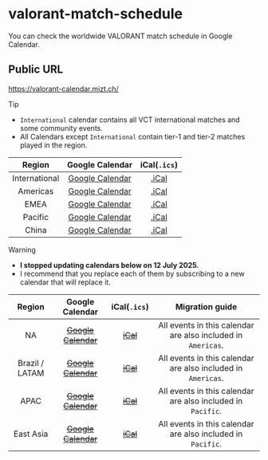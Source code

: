 # valorant-match-schedule

You can check the worldwide VALORANT match schedule in Google Calendar.

## Public URL

https://valorant-calendar.mizt.ch/

> [!TIP]
> - `International` calendar contains all VCT international matches and some community events.
> - All Calendars except `International` contain tier-1 and tier-2 matches played in the region.

| Region | Google Calendar | iCal(`.ics`) |
| :---:|:---:|:---:|
| International | [Google Calendar](https://calendar.google.com/calendar/u/0?cid=ZjJiMjY1MTkwZmNkMDY5NjY5M2FiZjgwODE1OGRkZDQ1MTQwNjY1ZGRkMGM1YjM3YWFhYTA0ZGJjZDYxZWFhOEBncm91cC5jYWxlbmRhci5nb29nbGUuY29t) | [.iCal](https://calendar.google.com/calendar/ical/f2b265190fcd0696693abf808158ddd45140665ddd0c5b37aaaa04dbcd61eaa8%40group.calendar.google.com/public/basic.ics) |
| Americas | [Google Calendar](https://calendar.google.com/calendar/u/0?cid=YmRkZTBmNWZhYTQ2ZTQxZGRmYWJkZTJmYjhlZDZhZTcxOTdiNjQ2MTQyYjhlZDAzOTdmMGE0ZjBiYmQxMDlmNEBncm91cC5jYWxlbmRhci5nb29nbGUuY29t) | [.iCal](https://calendar.google.com/calendar/ical/bdde0f5faa46e41ddfabde2fb8ed6ae7197b646142b8ed0397f0a4f0bbd109f4%40group.calendar.google.com/public/basic.ics) |
| EMEA | [Google Calendar](https://calendar.google.com/calendar/u/0?cid=OWNjOGI0YmIwMjFiMDE5NGIyNDEzOWRiMjU1NjFmYTc0ZGVhYTc0MzU0YWY1NDkzMDFiNDRhZWNjOTJiMzJiOUBncm91cC5jYWxlbmRhci5nb29nbGUuY29t) | [.iCal](https://calendar.google.com/calendar/ical/9cc8b4bb021b0194b24139db25561fa74deaa74354af549301b44aecc92b32b9%40group.calendar.google.com/public/basic.ics) |
| Pacific | [Google Calendar](https://calendar.google.com/calendar/u/0?cid=N2EzN2YxZmYzMzdiODBmOWRiOWFhOGVhNWQ2ZDBiYWY5ODE4MDM0YmIyMDhiNDAyNWUzNDFjNGE3NTMyMTE5OUBncm91cC5jYWxlbmRhci5nb29nbGUuY29t) | [.iCal](https://calendar.google.com/calendar/ical/7a37f1ff337b80f9db9aa8ea5d6d0baf9818034bb208b4025e341c4a75321199%40group.calendar.google.com/public/basic.ics) |
| China | [Google Calendar](https://calendar.google.com/calendar/u/0?cid=ODFhYjAxZTQ1ZmNiNGY5MjViNzZmOTdmYjA0MjA3Mjc3MjUxZjhhM2FhMDUyMGYxMDA3MmUzYzBhMjQyMTdjNEBncm91cC5jYWxlbmRhci5nb29nbGUuY29t) | [.iCal](https://calendar.google.com/calendar/ical/81ab01e45fcb4f925b76f97fb04207277251f8a3aa0520f10072e3c0a24217c4%40group.calendar.google.com/public/basic.ics) |

> [!WARNING]
> - **I stopped updating calendars below on 12 July 2025.**
> - I recommend that you replace each of them by subscribing to a new calendar that will replace it.

| Region | Google Calendar | iCal(`.ics`) | Migration guide
| :---:|:---:|:---:|:---:|
| NA | [~~Google Calendar~~](https://calendar.google.com/calendar/u/0?cid=NDg2OTg5YjJjYTEwZTk5OGVlODU4YTcyMDRiMTNjZDkzNWQ0MTFmMjlkYzA4MzA1ZGJiZDFjNDIzN2YyYTIxZEBncm91cC5jYWxlbmRhci5nb29nbGUuY29t) | [~~iCal~~](https://calendar.google.com/calendar/ical/486989b2ca10e998ee858a7204b13cd935d411f29dc08305dbbd1c4237f2a21d%40group.calendar.google.com/public/basic.ics) | All events in this calendar are also included in `Americas`. |
| Brazil / LATAM | [~~Google Calendar~~](https://calendar.google.com/calendar/u/0?cid=NTNjYTg1NDZhNGQzM2IzMTkzNmVkMjA0NjE2NmY2OTA2ODc1YzhiMzM3N2JhOThiOWFkMWJhZjNhMDQwZjA3NUBncm91cC5jYWxlbmRhci5nb29nbGUuY29t) | [~~iCal~~](https://calendar.google.com/calendar/ical/53ca8546a4d33b31936ed2046166f6906875c8b3377ba98b9ad1baf3a040f075%40group.calendar.google.com/public/basic.ics) | All events in this calendar are also included in `Americas`. |
| APAC | [~~Google Calendar~~](https://calendar.google.com/calendar/u/0?cid=YTZiOWM3ZGI5YzdmM2U2YjFmNjNmMjc4MjhkMzM0ZjQ0NTFhZDI0ZGU1NzA0YjI4YTk5YzU1ZGEwNjk5YjdiZkBncm91cC5jYWxlbmRhci5nb29nbGUuY29t) | [~~iCal~~](https://calendar.google.com/calendar/ical/a6b9c7db9c7f3e6b1f63f27828d334f4451ad24de5704b28a99c55da0699b7bf%40group.calendar.google.com/public/basic.ics) | All events in this calendar are also included in `Pacific`. |
| East Asia | [~~Google Calendar~~](https://calendar.google.com/calendar/u/0?cid=MWEyMWYzYWFlMDRjYWJiODQxNDFlOGE1ZjRhYTRjZTA4NWNmMzZlNDA0YjQyOGIzYjZjNzYxMWE4MTllZjczMkBncm91cC5jYWxlbmRhci5nb29nbGUuY29t) | [~~iCal~~](https://calendar.google.com/calendar/ical/1a21f3aae04cabb84141e8a5f4aa4ce085cf36e404b428b3b6c7611a819ef732%40group.calendar.google.com/public/basic.ics) | All events in this calendar are also included in `Pacific`. |
